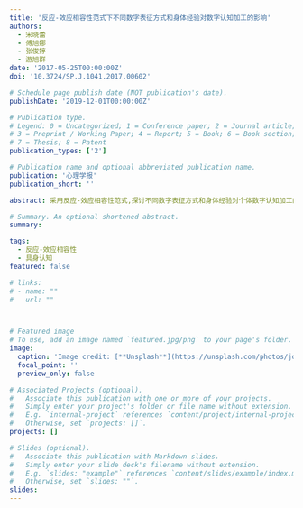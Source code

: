 ```yaml
---
title: '反应-效应相容性范式下不同数字表征方式和身体经验对数字认知加工的影响'
authors:
  - 宋晓蕾
  - 傅旭娜
  - 张俊婷
  - 游旭群
date: '2017-05-25T00:00:00Z'
doi: '10.3724/SP.J.1041.2017.00602'

# Schedule page publish date (NOT publication's date).
publishDate: '2019-12-01T00:00:00Z'

# Publication type.
# Legend: 0 = Uncategorized; 1 = Conference paper; 2 = Journal article;
# 3 = Preprint / Working Paper; 4 = Report; 5 = Book; 6 = Book section;
# 7 = Thesis; 8 = Patent
publication_types: ['2']

# Publication name and optional abbreviated publication name.
publication: '心理学报'
publication_short: ''

abstract: 采用反应-效应相容性范式,探讨不同数字表征方式和身体经验对个体数字认知加工的影响。实验1首先采用木棒数字表征从知觉层面证明反应-效应相容性效应的存在;实验2采用累计手指数字表征考察手指数字表征在反应-效应相容性匹配中的优势;实验3则进一步排除了近似数量表征系统的影响,从语义层面探讨中国文化背景下语义概念手指数字表征的反应-效应相容性对数字认知加工的影响。结果发现,不同的数字表征系统中均存在反应-效应相容性效应,支持了观念运动理论;相比客体材料,手指数字表征在相容条件下具有明显的匹配优势,支持了具身数量的观点。

# Summary. An optional shortened abstract.
summary: 

tags:
  - 反应-效应相容性
  - 具身认知
featured: false

# links:
# - name: ""
#   url: ""



# Featured image
# To use, add an image named `featured.jpg/png` to your page's folder.
image:
  caption: 'Image credit: [**Unsplash**](https://unsplash.com/photos/jdD8gXaTZsc)'
  focal_point: ''
  preview_only: false

# Associated Projects (optional).
#   Associate this publication with one or more of your projects.
#   Simply enter your project's folder or file name without extension.
#   E.g. `internal-project` references `content/project/internal-project/index.md`.
#   Otherwise, set `projects: []`.
projects: []

# Slides (optional).
#   Associate this publication with Markdown slides.
#   Simply enter your slide deck's filename without extension.
#   E.g. `slides: "example"` references `content/slides/example/index.md`.
#   Otherwise, set `slides: ""`.
slides:
---
```


